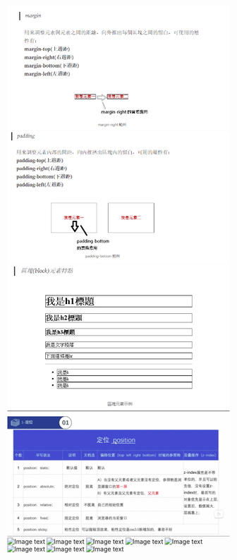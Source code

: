 ![Image text](https://github.com/wohccdaa/VS-code/blob/1d2ccd15e2112f97a69387d122e96635e710f4c9/img/%E5%85%83%E7%B4%A0%E4%B8%8E%E5%85%83%E7%B4%A0%E7%9A%84%E8%BE%B9%E8%B7%9D.png)
 ![Image text](https://github.com/wohccdaa/VS-code/blob/1abfcccc54b872bbbb5265867638810a3dbd172f/img/%E5%85%83%E7%B4%A0%E4%B8%8E%E8%BE%B9%E6%A1%86%E7%9A%84%E8%BE%B9%E8%B7%9D.png)
![Image text](https://github.com/wohccdaa/VS-code/blob/f8b3f3aba1136895ed479301c339f5ab316dfd60/img/%E5%9D%97%E5%85%83%E7%B4%A0%E7%89%B9%E7%82%B9%E7%9A%84%E5%9B%BE%E4%BE%8B.png)
![Image text](https://github.com/wohccdaa/VS-code/blob/0eb0e916754c75d72446050a677575193ddfa566/img/%E3%80%90%E5%AE%9A%E4%BD%8D%E3%80%91%E7%9F%A5%E8%AF%86%E7%82%B9.png)
![Image text]()
![Image text]()
![Image text]()
![Image text]()
![Image text]()
![Image text]()
![Image text]()
![Image text]()
